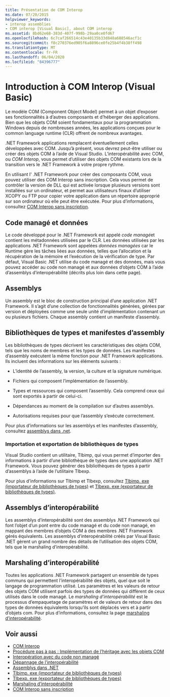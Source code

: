 ```yaml
---
title: Présentation de COM Interop
ms.date: 07/20/2015
helpviewer_keywords:
- interop assemblies
- COM interop [Visual Basic], about COM interop
ms.assetid: 8bd62e68-383d-407f-998b-29aa0ce0fd67
ms.openlocfilehash: 6c7caf266514c43e40135b33d848a688546acf1c
ms.sourcegitcommit: f8c270376ed905f6a8896ce0fe25b4f4b38ff498
ms.translationtype: MT
ms.contentlocale: fr-FR
ms.lasthandoff: 06/04/2020
ms.locfileid: "84396777"
---
```

# <a name="introduction-to-com-interop-visual-basic"></a>Introduction à COM Interop (Visual Basic)
Le modèle COM (Component Object Model) permet à un objet d’exposer ses fonctionnalités à d’autres composants et d’héberger des applications. Bien que les objets COM soient fondamentaux pour la programmation Windows depuis de nombreuses années, les applications conçues pour le common language runtime (CLR) offrent de nombreux avantages.  
  
 .NET Framework applications remplacent éventuellement celles développées avec COM. Jusqu’à présent, vous devrez peut-être utiliser ou créer des objets COM à l’aide de Visual Studio. L’interopérabilité avec COM, ou *COM Interop*, vous permet d’utiliser des objets COM existants lors de la transition vers le .NET Framework à votre propre rythme.  
  
 En utilisant l' .NET Framework pour créer des composants COM, vous pouvez utiliser des COM Interop sans inscription. Cela vous permet de contrôler la version de DLL qui est activée lorsque plusieurs versions sont installées sur un ordinateur, et permet aux utilisateurs finaux d’utiliser XCOPY ou FTP pour copier votre application dans un répertoire approprié sur son ordinateur où elle peut être exécutée. Pour plus d’informations, consultez [COM Interop sans inscription](../../../framework/interop/registration-free-com-interop.md).  
  
## <a name="managed-code-and-data"></a>Code managé et données  
 Le code développé pour le .NET Framework est appelé *code managé*et contient les métadonnées utilisées par le CLR. Les données utilisées par les applications .NET Framework sont appelées *données managées* car le Runtime gère les tâches liées aux données, telles que l’allocation et la récupération de la mémoire et l’exécution de la vérification de type. Par défaut, Visual Basic .NET utilise du code managé et des données, mais vous pouvez accéder au code non managé et aux données d’objets COM à l’aide d’assemblys d’interopérabilité (décrits plus loin dans cette page).  
  
## <a name="assemblies"></a>Assemblys  
 Un assembly est le bloc de construction principal d’une application .NET Framework. Il s’agit d’une collection de fonctionnalités générées, gérées par version et déployées comme une seule unité d’implémentation contenant un ou plusieurs fichiers. Chaque assembly contient un manifeste d’assembly.  
  
## <a name="type-libraries-and-assembly-manifests"></a>Bibliothèques de types et manifestes d’assembly  
 Les bibliothèques de types décrivent les caractéristiques des objets COM, tels que les noms de membres et les types de données. Les manifestes d’assembly exécutent la même fonction pour .NET Framework applications. Ils incluent des informations sur les éléments suivants :  
  
- L’identité de l’assembly, la version, la culture et la signature numérique.  
  
- Fichiers qui composent l’implémentation de l’assembly.  
  
- Types et ressources qui composent l’assembly. Cela comprend ceux qui sont exportés à partir de celui-ci.  
  
- Dépendances au moment de la compilation sur d’autres assemblys.  
  
- Autorisations requises pour que l’assembly s’exécute correctement.  
  
 Pour plus d’informations sur les assemblys et les manifestes d’assembly, consultez [assemblys dans .net](../../../standard/assembly/index.md).  
  
### <a name="importing-and-exporting-type-libraries"></a>Importation et exportation de bibliothèques de types  
 Visual Studio contient un utilitaire, Tlbimp, qui vous permet d’importer des informations à partir d’une bibliothèque de types dans une application .NET Framework. Vous pouvez générer des bibliothèques de types à partir d’assemblys à l’aide de l’utilitaire Tlbexp.  
  
 Pour plus d’informations sur Tlbimp et Tlbexp, consultez [Tlbimp. exe (importateur de bibliothèques de types)](../../../framework/tools/tlbimp-exe-type-library-importer.md) et [Tlbexp. exe (exportateur de bibliothèques de types)](../../../framework/tools/tlbexp-exe-type-library-exporter.md).  
  
## <a name="interop-assemblies"></a>Assemblys d’interopérabilité  
 Les assemblys d’interopérabilité sont des assemblys .NET Framework qui font l’objet d’un pont entre du code managé et du code non managé, en mappant des membres d’objets COM à des membres .NET Framework gérés équivalents. Les assemblys d’interopérabilité créés par Visual Basic .NET gèrent un grand nombre des détails de l’utilisation des objets COM, tels que le marshaling d’interopérabilité.  
  
## <a name="interoperability-marshaling"></a>Marshaling d’interopérabilité  
 Toutes les applications .NET Framework partagent un ensemble de types communs qui permettent l’interopérabilité des objets, quel que soit le langage de programmation utilisé. Les paramètres et les valeurs de retour des objets COM utilisent parfois des types de données qui diffèrent de ceux utilisés dans le code managé. Le *marshaling d’interopérabilité* est le processus d’empaquetage de paramètres et de valeurs de retour dans des types de données équivalents lorsqu’ils sont déplacés vers et à partir d’objets com. Pour plus d’informations, consultez la page [marshaling d’interopérabilité](../../../framework/interop/interop-marshaling.md).  
  
## <a name="see-also"></a>Voir aussi

- [COM Interop](index.md)
- [Procédure pas à pas : Implémentation de l’héritage avec les objets COM](walkthrough-implementing-inheritance-with-com-objects.md)
- [Interopération avec du code non managé](../../../framework/interop/index.md)
- [Dépannage de l’interopérabilité](troubleshooting-interoperability.md)
- [Assemblys dans .NET](../../../standard/assembly/index.md)
- [Tlbimp. exe (importateur de bibliothèques de types)](../../../framework/tools/tlbimp-exe-type-library-importer.md)
- [Tlbexp. exe (exportateur de bibliothèques de types)](../../../framework/tools/tlbexp-exe-type-library-exporter.md)
- [Marshaling d’interopérabilité](../../../framework/interop/interop-marshaling.md)
- [COM Interop sans inscription](../../../framework/interop/registration-free-com-interop.md)
